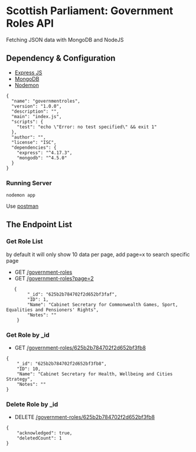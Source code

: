 # Scottish Parliament: Government Roles API
Fetching JSON data with MongoDB and NodeJS

## Dependency & Configuration
- [Express JS](https://expressjs.com/)
- [MongoDB](https://www.mongodb.com/)
- [Nodemon](https://www.npmjs.com/package/nodemon)
```
{
  "name": "governmentroles",
  "version": "1.0.0",
  "description": "",
  "main": "index.js",
  "scripts": {
    "test": "echo \"Error: no test specified\" && exit 1"
  },
  "author": "",
  "license": "ISC",
  "dependencies": {
    "express": "^4.17.3",
    "mongodb": "^4.5.0"
  }
}
```

### Running Server
```
nodemon app
```

Use [postman](https://www.postman.com/)


## The Endpoint List
### Get Role List
by default it will only show 10 data per page, add page=x to search specific page
- GET [/government-roles](http://localhost:3000/government-roles)
- GET [/government-roles?page=2](http://localhost:3000/government-roles?page=2)
```
   {
        "_id": "625b2b784702f2d652bf3faf",
        "ID": 1,
        "Name": "Cabinet Secretary for Commonwealth Games, Sport, Equalities and Pensioners' Rights",
        "Notes": ""
    }
```
### Get Role by _id
- GET [/government-roles/625b2b784702f2d652bf3fb8](http://localhost:3000/government-roles/625b2b784702f2d652bf3fb8)
```
{
    "_id": "625b2b784702f2d652bf3fb8",
    "ID": 10,
    "Name": "Cabinet Secretary for Health, Wellbeing and Cities Strategy",
    "Notes": ""
}
```
### Delete Role by _id
- DELETE [/government-roles/625b2b784702f2d652bf3fb8](http://localhost:3000/government-roles/625b2b784702f2d652bf3fb8)
```
{
    "acknowledged": true,
    "deletedCount": 1
}
```
